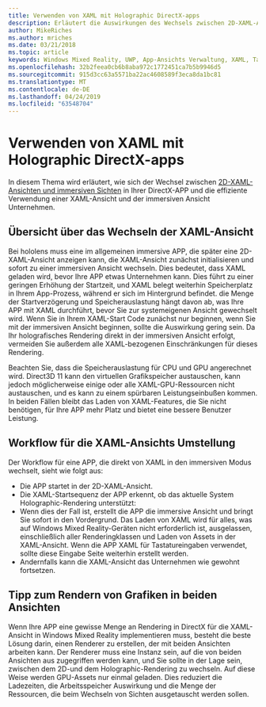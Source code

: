 ```yaml
---
title: Verwenden von XAML mit Holographic DirectX-apps
description: Erläutert die Auswirkungen des Wechsels zwischen 2D-XAML-Ansichten und immersiven Sichten in Ihrer DirectX-App sowie die effiziente Verwendung einer XAML-Ansicht und einer immersiven Ansicht.
author: MikeRiches
ms.author: mriches
ms.date: 03/21/2018
ms.topic: article
keywords: Windows Mixed Reality, UWP, App-Ansichts Verwaltung, XAML, Tastatur, Exemplarische Vorgehensweise, DirectX
ms.openlocfilehash: 32b2feea0cb6b8aba972c1772451ca7b5b9946d5
ms.sourcegitcommit: 915d3cc63a5571ba22ac4608589f3eca8da1bc81
ms.translationtype: MT
ms.contentlocale: de-DE
ms.lasthandoff: 04/24/2019
ms.locfileid: "63548704"
---
```

# <a name="using-xaml-with-holographic-directx-apps"></a>Verwenden von XAML mit Holographic DirectX-apps

In diesem Thema wird erläutert, wie sich der Wechsel zwischen [2D-XAML-Ansichten und immersiven Sichten](app-views.md) in Ihrer DirectX-APP und die effiziente Verwendung einer XAML-Ansicht und der immersiven Ansicht Unternehmen.

## <a name="xaml-view-switching-overview"></a>Übersicht über das Wechseln der XAML-Ansicht

Bei hololens muss eine im allgemeinen immersive APP, die später eine 2D-XAML-Ansicht anzeigen kann, die XAML-Ansicht zunächst initialisieren und sofort zu einer immersiven Ansicht wechseln. Dies bedeutet, dass XAML geladen wird, bevor Ihre APP etwas Unternehmen kann. Dies führt zu einer geringen Erhöhung der Startzeit, und XAML belegt weiterhin Speicherplatz in Ihrem App-Prozess, während er sich im Hintergrund befindet. die Menge der Startverzögerung und Speicherauslastung hängt davon ab, was Ihre APP mit XAML durchführt, bevor Sie zur systemeigenen Ansicht gewechselt wird. Wenn Sie in Ihrem XAML-Start Code zunächst nur beginnen, wenn Sie mit der immersiven Ansicht beginnen, sollte die Auswirkung gering sein. Da Ihr holografisches Rendering direkt in der immersiven Ansicht erfolgt, vermeiden Sie außerdem alle XAML-bezogenen Einschränkungen für dieses Rendering.

Beachten Sie, dass die Speicherauslastung für CPU und GPU angerechnet wird. Direct3D 11 kann den virtuellen Grafikspeicher austauschen, kann jedoch möglicherweise einige oder alle XAML-GPU-Ressourcen nicht austauschen, und es kann zu einem spürbaren Leistungseinbußen kommen. In beiden Fällen bleibt das Laden von XAML-Features, die Sie nicht benötigen, für Ihre APP mehr Platz und bietet eine bessere Benutzer Leistung.

## <a name="xaml-view-switching-workflow"></a>Workflow für die XAML-Ansichts Umstellung

Der Workflow für eine APP, die direkt von XAML in den immersiven Modus wechselt, sieht wie folgt aus:
* Die APP startet in der 2D-XAML-Ansicht.
* Die XAML-Startsequenz der APP erkennt, ob das aktuelle System Holographic-Rendering unterstützt:
* Wenn dies der Fall ist, erstellt die APP die immersive Ansicht und bringt Sie sofort in den Vordergrund. Das Laden von XAML wird für alles, was auf Windows Mixed Reality-Geräten nicht erforderlich ist, ausgelassen, einschließlich aller Renderingklassen und Laden von Assets in der XAML-Ansicht. Wenn die APP XAML für Tastatureingaben verwendet, sollte diese Eingabe Seite weiterhin erstellt werden.
* Andernfalls kann die XAML-Ansicht das Unternehmen wie gewohnt fortsetzen.

## <a name="tip-for-rendering-graphics-across-both-views"></a>Tipp zum Rendern von Grafiken in beiden Ansichten

Wenn Ihre APP eine gewisse Menge an Rendering in DirectX für die XAML-Ansicht in Windows Mixed Reality implementieren muss, besteht die beste Lösung darin, einen Renderer zu erstellen, der mit beiden Ansichten arbeiten kann. Der Renderer muss eine Instanz sein, auf die von beiden Ansichten aus zugegriffen werden kann, und Sie sollte in der Lage sein, zwischen dem 2D-und dem Holographic-Rendering zu wechseln. Auf diese Weise werden GPU-Assets nur einmal geladen. Dies reduziert die Ladezeiten, die Arbeitsspeicher Auswirkung und die Menge der Ressourcen, die beim Wechseln von Sichten ausgetauscht werden sollen.
